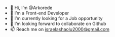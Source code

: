 - 👋 Hi, I’m @Arkorede
- 👀 I’m a Front-end Developer
- 🌱 I’m currently looking for a Job opportunity
- 💞️ I’m looking forward to collaborate on Github
- 📫 Reach me on israelashaolu2000@gmail.com

<!---
Arkorede/Arkorede is a ✨ special ✨ repository because its `README.md` (this file) appears on your GitHub
